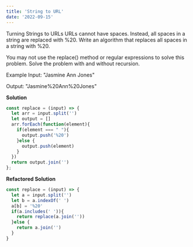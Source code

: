 ```yaml
---
title: 'String to URL'
date: '2022-09-15'
---
```


Turning Strings to URLs
URLs cannot have spaces. Instead, all spaces in a string are replaced with %20. Write an algorithm that replaces all spaces in a string with %20.

You may not use the replace() method or regular expressions to solve this problem. Solve the problem with and without recursion.

Example
Input: "Jasmine Ann Jones"

Output: "Jasmine%20Ann%20Jones"

**Solution**
```js
const replace = (input) => {
  let arr = input.split('')
  let output = []
  arr.forEach(function(element){
    if(element === " "){
      output.push('%20')
    }else {
      output.push(element)
    }
  })
  return output.join('')
};
```

**Refactored Solution**
```js
const replace = (input) => {
  let a = input.split('')
  let b = a.indexOf(' ')
  a[b] = '%20'
  if(a.includes(' ')){
    return replace(a.join(''))
  }else {
    return a.join('')
  }
}
```